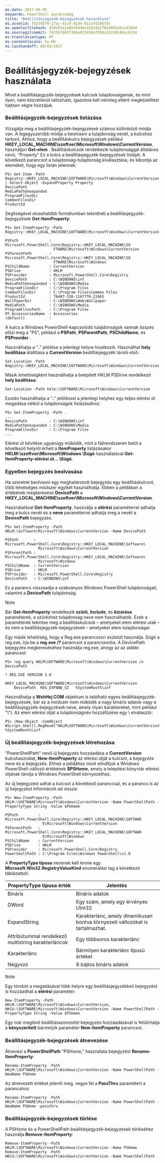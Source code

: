 ```yaml
---
ms.date: 2017-06-05
keywords: PowerShell parancsmag
title: "Beállításjegyzék-bejegyzések használata"
ms.assetid: fd254570-27ac-4cc9-81d4-011afd29b7dc
ms.openlocfilehash: 039203a1a6549d4ba33424a278e4803a5e143d4d
ms.sourcegitcommit: 74255f0b5f386a072458af058a15240140acb294
ms.translationtype: MT
ms.contentlocale: hu-HU
ms.lasthandoff: 08/03/2017
---
```

# <a name="working-with-registry-entries"></a>Beállításjegyzék-bejegyzések használata
Mivel a beállításjegyzék-bejegyzések kulcsok tulajdonságainak, és mint ilyen, nem közvetlenül tallózható, igazolnia kell némileg eltérő megközelítést hajtson végre hozzájuk.

### <a name="listing-registry-entries"></a>Beállításjegyzék-bejegyzések listázása
Vizsgálja meg a beállításjegyzék-bejegyzések számos különböző módja van. A legegyszerűbb módja a beolvasni a tulajdonság nevét, a kulcshoz tartozó. Ahhoz, hogy a beállításkulcs bejegyzések például **HKEY_LOCAL_MACHINE\\szoftver\\Microsoft\\Windows\\CurrentVersion**, használjon **Get-elem** . Beállításkulcsok rendelkezik tulajdonsággal általános nevű, "Property" Ez a kulcs a beállításjegyzék-bejegyzések listáját. A következő parancsot a tulajdonság-tulajdonság kiválasztása, és kibontja az elemeket, hogy egy listán jelennek:

```
PS> Get-Item -Path Registry::HKEY_LOCAL_MACHINE\SOFTWARE\Microsoft\Windows\CurrentVersion | Select-Object -ExpandProperty Property
DevicePath
MediaPathUnexpanded
ProgramFilesDir
CommonFilesDir
ProductId
```

Segítségével olvashatóbb formátumban tekintheti a beállításjegyzék-bejegyzések **Get-ItemProperty**:

```
PS> Get-ItemProperty -Path Registry::HKEY_LOCAL_MACHINE\SOFTWARE\Microsoft\Windows\CurrentVersion

PSPath              : Microsoft.PowerShell.Core\Registry::HKEY_LOCAL_MACHINE\SO
                      FTWARE\Microsoft\Windows\CurrentVersion
PSParentPath        : Microsoft.PowerShell.Core\Registry::HKEY_LOCAL_MACHINE\SO
                      FTWARE\Microsoft\Windows
PSChildName         : CurrentVersion
PSDrive             : HKLM
PSProvider          : Microsoft.PowerShell.Core\Registry
DevicePath          : C:\WINDOWS\inf
MediaPathUnexpanded : C:\WINDOWS\Media
ProgramFilesDir     : C:\Program Files
CommonFilesDir      : C:\Program Files\Common Files
ProductId           : 76487-338-1167776-22465
WallPaperDir        : C:\WINDOWS\Web\Wallpaper
MediaPath           : C:\WINDOWS\Media
ProgramFilesPath    : C:\Program Files
PF_AccessoriesName  : Accessories
(default)           :
```

A kulcs a Windows PowerShell-kapcsolódó tulajdonságok vannak összes előzi meg a "PS", például a **PSPath**, **PSParentPath**, **PSChildName**, és **PSProvider** .

Használhatja a "**.**" jelölése a jelenlegi helyre hivatkozik. Használhat **hely beállítása** átállítása a **CurrentVersion** beállításjegyzék tároló első:

```
Set-Location -Path Registry::HKEY_LOCAL_MACHINE\SOFTWARE\Microsoft\Windows\CurrentVersion
```

Másik lehetőségként használhatja a beépített HKLM PSDrive rendelkező **hely beállítása**:

```
Set-Location -Path hklm:\SOFTWARE\Microsoft\Windows\CurrentVersion
```

Ezután használhatja a "**.**" jelöléssel a jelenlegi helyhez egy teljes elérési út megadása nélkül a tulajdonságok listázásához:

```
PS> Get-ItemProperty -Path .
...
DevicePath          : C:\WINDOWS\inf
MediaPathUnexpanded : C:\WINDOWS\Media
ProgramFilesDir     : C:\Program Files
...
```

Elérési út bővítése ugyanúgy működik, mint a fájlrendszeren belül a következő helyről érheti a **ItemProperty** listázásakor **HKLM:\\szoftver\\Microsoft\\Windows \\Súgó** használatával **Get-ItemProperty-elérési út... \\Súgó**.

### <a name="getting-a-single-registry-entry"></a>Egyetlen bejegyzés beolvasása
Ha szeretné beolvasni egy meghatározott bejegyzés egy beállításkulcsot, több lehetséges módszer egyikét használhatja. Ebben a példában a értékének megkeresése **DevicePath** a **HKEY_LOCAL_MACHINE\\szoftver\\Microsoft\\Windows\\CurrentVersion**.

Használatával **Get-ItemProperty**, használja a **elérési** paraméterrel adhatja meg a kulcs nevét és a **neve** paraméterrel adhatja meg a nevét a **DevicePath** bejegyzés.

```
PS> Get-ItemProperty -Path HKLM:\Software\Microsoft\Windows\CurrentVersion -Name DevicePath

PSPath       : Microsoft.PowerShell.Core\Registry::HKEY_LOCAL_MACHINE\Software\
               Microsoft\Windows\CurrentVersion
PSParentPath : Microsoft.PowerShell.Core\Registry::HKEY_LOCAL_MACHINE\Software\
               Microsoft\Windows
PSChildName  : CurrentVersion
PSDrive      : HKLM
PSProvider   : Microsoft.PowerShell.Core\Registry
DevicePath   : C:\WINDOWS\inf
```

Ez a parancs visszaadja a szabványos Windows PowerShell tulajdonságait, valamint a **DevicePath** tulajdonság.

> [!NOTE]
> Bár **Get-ItemProperty** rendelkezik **szűrő**, **Include**, és **kizárása** paraméterek, a szűréshez tulajdonság neve nem használhatók. Ezek a paraméterek tekintse meg a beállításkulcsok – amelyeket elem elérési utak – és nem a beállításjegyzék-bejegyzések – amelyeket elem tulajdonságai.

Egy másik lehetőség, hogy a Reg.exe parancssori eszközt használja. Súgó a reg.exe, írja be a **reg.exe /?** parancsot a parancssorba. A DevicePath bejegyzés megkereséséhez használja reg.exe, ahogy az az alábbi parancsot:

```
PS> reg query HKLM\SOFTWARE\Microsoft\Windows\CurrentVersion /v DevicePath

! REG.EXE VERSION 3.0

HKEY_LOCAL_MACHINE\SOFTWARE\Microsoft\Windows\CurrentVersion
    DevicePath  REG_EXPAND_SZ   %SystemRoot%\inf
```

Használhatja a **WshHej COM** objektum is található egyes beállításjegyzék-bejegyzések, bár ez a módszer nem működik a nagy bináris adatok vagy a beállításjegyzék-bejegyzések neve, amely olyan karaktereket, mint például "\\"). Az elem elérési útját a tulajdonságnév hozzáfűzése egy \\ elválasztó:

```
PS> (New-Object -ComObject WScript.Shell).RegRead("HKLM\SOFTWARE\Microsoft\Windows\CurrentVersion\DevicePath")
%SystemRoot%\inf
```

### <a name="creating-new-registry-entries"></a>Új beállításjegyzék-bejegyzések létrehozása
"PowerShellPath" nevű új bejegyzés hozzáadása a **CurrentVersion** kulcshasználat, **New-ItemProperty** az elérési útját a kulcsot, a bejegyzés neve és a bejegyzés. Ehhez a példához most elindítjuk a Windows PowerShell-változó értékének **$PSHome**, amely a telepítési könyvtár elérési útjának tárolja a Windows PowerShell környezethez.

Az új bejegyzést adhat a kulcsot a következő paranccsal, és a parancs is az új bejegyzést információt ad vissza:

```
PS> New-ItemProperty -Path HKLM:\SOFTWARE\Microsoft\Windows\CurrentVersion -Name PowerShellPath -PropertyType String -Value $PSHome

PSPath         : Microsoft.PowerShell.Core\Registry::HKEY_LOCAL_MACHINE\SOFTWAR
                 E\Microsoft\Windows\CurrentVersion
PSParentPath   : Microsoft.PowerShell.Core\Registry::HKEY_LOCAL_MACHINE\SOFTWAR
                 E\Microsoft\Windows
PSChildName    : CurrentVersion
PSDrive        : HKLM
PSProvider     : Microsoft.PowerShell.Core\Registry
PowerShellPath : C:\Program Files\Windows PowerShell\v1.0
```

A **PropertyType típusa** nevének kell lennie egy **Microsoft.Win32.RegistryValueKind** enumerálási tag a következő táblázatból:

|PropertyType típusa érték|Jelentés|
|----------------------|-----------|
|Bináris|Bináris adatok|
|DWord|Egy szám, amely egy érvényes UInt32|
|ExpandString|Karakterlánc, amely dinamikusan bontva környezeti változókat is tartalmazhat.|
|Attribútummal rendelkező multistring karakterláncok|Egy többsoros karakterlánc|
|Karakterlánc|Bármilyen karakterlánc típusú értéket|
|Négyszó|8 bájtos bináris adatok|

> [!NOTE]
> Egy tömböt a megadásával több helyre egy beállításjegyzékbeli bejegyzést is hozzáadhat a **elérési** paraméter:

```
New-ItemProperty -Path HKLM:\SOFTWARE\Microsoft\Windows\CurrentVersion, HKCU:\SOFTWARE\Microsoft\Windows\CurrentVersion -Name PowerShellPath -PropertyType String -Value $PSHome
```

Egy már meglévő beállításazonosítót bejegyzés hozzáadásával is felülírhatja a **kényszerített** bármelyik paraméter **New-ItemProperty** parancsot.

### <a name="renaming-registry-entries"></a>Beállításjegyzék-bejegyzések átnevezése
Átnevezi a **PowerShellPath** "PSHome," használata bejegyzést **Rename-ItemProperty**:

```
Rename-ItemProperty -Path HKLM:\SOFTWARE\Microsoft\Windows\CurrentVersion -Name PowerShellPath -NewName PSHome
```

Az átnevezett értéket jeleníti meg, vegye fel a **PassThru** paramétert a parancshoz.

```
Rename-ItemProperty -Path HKLM:\SOFTWARE\Microsoft\Windows\CurrentVersion -Name PowerShellPath -NewName PSHome -passthru
```

### <a name="deleting-registry-entries"></a>Beállításjegyzék-bejegyzések törlése
A PSHome és a PowerShellPath beállításjegyzék-bejegyzések törléséhez használja **Remove-ItemProperty**:

```
Remove-ItemProperty -Path HKLM:\SOFTWARE\Microsoft\Windows\CurrentVersion -Name PSHome
Remove-ItemProperty -Path HKCU:\SOFTWARE\Microsoft\Windows\CurrentVersion -Name PowerShellPath
```

